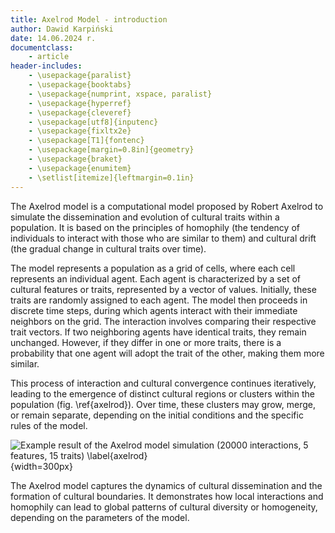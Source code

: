 ```yaml
---
title: Axelrod Model - introduction
author: Dawid Karpiński
date: 14.06.2024 r.
documentclass:
    - article
header-includes:
    - \usepackage{paralist}
    - \usepackage{booktabs}
    - \usepackage{numprint, xspace, paralist}
    - \usepackage{hyperref}
    - \usepackage{cleveref}
    - \usepackage[utf8]{inputenc}
    - \usepackage{fixltx2e}
    - \usepackage[T1]{fontenc}
    - \usepackage[margin=0.8in]{geometry}
    - \usepackage{braket}
    - \usepackage{enumitem}
    - \setlist[itemize]{leftmargin=0.1in}
---
```


The Axelrod model is a computational model proposed by Robert Axelrod to simulate the dissemination and evolution of cultural traits within a population. It is based on the principles of homophily (the tendency of individuals to interact with those who are similar to them) and cultural drift (the gradual change in cultural traits over time).

The model represents a population as a grid of cells, where each cell represents an individual agent. Each agent is characterized by a set of cultural features or traits, represented by a vector of values. Initially, these traits are randomly assigned to each agent. The model then proceeds in discrete time steps, during which agents interact with their immediate neighbors on the grid. The interaction involves comparing their respective trait vectors. If two neighboring agents have identical traits, they remain unchanged. However, if they differ in one or more traits, there is a probability that one agent will adopt the trait of the other, making them more similar.

This process of interaction and cultural convergence continues iteratively, leading to the emergence of distinct cultural regions or clusters within the population (fig. \ref{axelrod}). Over time, these clusters may grow, merge, or remain separate, depending on the initial conditions and the specific rules of the model.

![Example result of the Axelrod model simulation (20000 interactions, 5 features, 15 traits) \label{axelrod}](./axelrod.png){width=300px}

The Axelrod model captures the dynamics of cultural dissemination and the formation of cultural boundaries. It demonstrates how local interactions and homophily can lead to global patterns of cultural diversity or homogeneity, depending on the parameters of the model.
